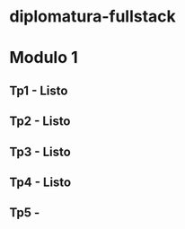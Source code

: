 # diplomatura-fullstack

# Modulo 1

## Tp1 - Listo
## Tp2 - Listo
## Tp3 - Listo
## Tp4 - Listo
## Tp5 - 
